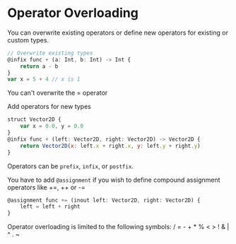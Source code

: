 # Operator Overloading

You can overwrite existing operators or define new operators for existing or custom types.

```js
// Overwrite existing types
@infix func + (a: Int, b: Int) -> Int {
    return a - b
}
var x = 5 + 4 // x is 1
```

You can't overwrite the = operator

Add operators for new types

```js
struct Vector2D {
    var x = 0.0, y = 0.0
}
@infix func + (left: Vector2D, right: Vector2D) -> Vector2D {
    return Vector2D(x: left.x + right.x, y: left.y + right.y)
}
```
Operators can be `prefix`, `infix`, or `postfix`.

You have to add `@assignment` if you wish to define compound assignment operators like +=, ++ or -=

```js
@assignment func += (inout left: Vector2D, right: Vector2D) {
    left = left + right
}
```

Operator overloading is limited to the following symbols: / = - + * % < > ! & | ^ . ~
